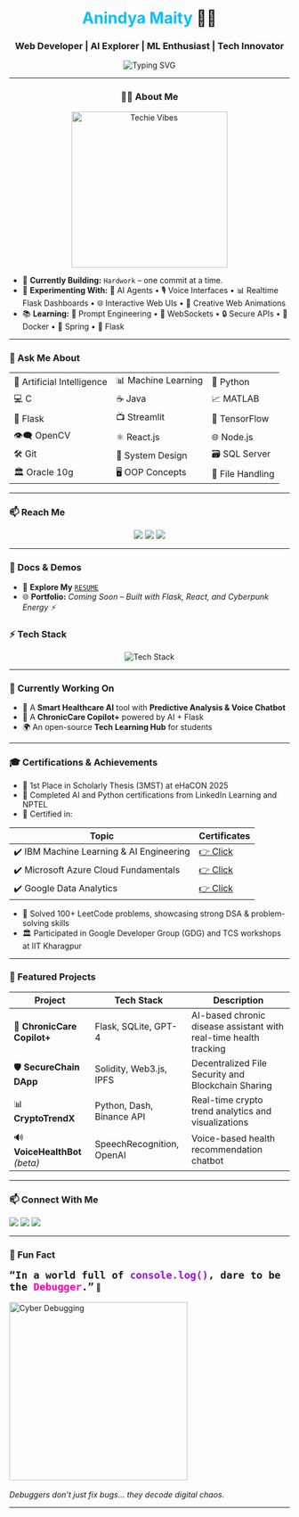 <h1 align="center"><span style="color:#00BFFF;">Anindya Maity</span> 👨‍💻 </h1>
<h3 align="center"> Web Developer | AI Explorer | ML Enthusiast | Tech Innovator</h3>

<p align="center">
  <img src="https://readme-typing-svg.demolab.com?font=Fira+Code&size=24&pause=1000&color=00FF00&center=true&vCenter=true&width=435&lines=Welcome+to+My+Digital+Space!;Building+Future+Tech+Today" alt="Typing SVG" />
</p>

---

<!-- 🙋‍♂️ About Me -->
<h3 align="center">🙋‍♂️ <strong>About Me</strong></h3>

<p align="center">
  <img src="https://media.giphy.com/media/f3iwJFOVOwuy7K6FFw/giphy.gif" width="280" alt="Techie Vibes" />
</p>

<ul>
  <li>🔨 <strong>Currently Building:</strong> <code>Hardwork</code> – one commit at a time.</li>
  <li>🧪 <strong>Experimenting With:</strong> 🤖 AI Agents • 🎙️ Voice Interfaces • 📊 Realtime Flask Dashboards • 🌐 Interactive Web UIs • 🎨 Creative Web Animations</li>
  <li>📚 <strong>Learning:</strong> 🧠 Prompt Engineering • 🔗 WebSockets • 🔒 Secure APIs • 🐳 Docker • 🌿 Spring • 🧪 Flask</li>
</ul>

---

### 🧠 Ask Me About

<table align="center">
<tr>
  <td>🤖 Artificial Intelligence</td>
  <td>📊 Machine Learning</td>
  <td>🐍 Python</td>
</tr>
<tr>
  <td>💻 C</td>
  <td>☕ Java</td>
  <td>📈 MATLAB</td>
</tr>
<tr>
  <td>🧪 Flask</td>
  <td>📺 Streamlit</td>
  <td>🔢 TensorFlow</td>
</tr>
<tr>
  <td>👁️‍🗨️ OpenCV</td>
  <td>⚛️ React.js</td>
  <td>🌐 Node.js</td>
</tr>
<tr>
  <td>🛠️ Git</td>
  <td>🧩 System Design</td>
  <td>🗃️ SQL Server</td>
</tr>
<tr>
  <td>🏛️ Oracle 10g</td>
  <td>🖥️ OOP Concepts</td>
  <td>📂 File Handling</td>
</tr>
</table>

---

### 📫 Reach Me

<p align="center">
  <a href="mailto:anindyamaity2004@gmail.com"><img src="https://img.shields.io/badge/email-D14836?style=for-the-badge&logo=gmail&logoColor=white" /></a>
  <a href="https://www.linkedin.com/in/anindya-maity-1744b9258/" target="_blank"><img src="https://img.shields.io/badge/LinkedIn-blue?style=for-the-badge&logo=linkedin&logoColor=white" /></a>
  <a href="https://www.instagram.com/__anindya1__" target="_blank"><img src="https://img.shields.io/badge/Instagram-FFC0CB?style=for-the-badge&logo=instagram&logoColor=black" /></a>
</p>

---

### 🧾 Docs & Demos

- 📄 <strong>Explore My</strong> <a href="https://drive.google.com/file/d/1vZUldNMKYTDbJcapcxIeS8u1nxjNxgRm/view?usp=sharing" target="_blank"><code>RESUME</code></a>
- 🌐 <strong>Portfolio:</strong> <em>Coming Soon – Built with Flask, React, and Cyberpunk Energy ⚡</em>


### ⚡ Tech Stack

<p align="center">
  <img src="https://skillicons.dev/icons?i=python,c,cpp,java,flask,git,github,vscode,linux,postgres,html,css,js,bootstrap" alt="Tech Stack" />
</p>

---


### 🎯 Currently Working On
- 🔬 A **Smart Healthcare AI** tool with **Predictive Analysis & Voice Chatbot**
- 🧠 A **ChronicCare Copilot+** powered by AI + Flask
- 🌍 An open-source **Tech Learning Hub** for students

---

### 🎓 Certifications & Achievements
- 🥇 1st Place in Scholarly Thesis (3MST) at eHaCON 2025
- 🧠 Completed AI and Python certifications from LinkedIn Learning and NPTEL
- 🧾 Certified in:

| Topic                             | Certificates                |
|----------------------------------|-----------------------------|
| ✔️ IBM Machine Learning & AI Engineering | [👉 Click](#)           |
| ✔️ Microsoft Azure Cloud Fundamentals   | [👉 Click](#)           |
| ✔️ Google Data Analytics                | [👉 Click](#)           |

- 🧩 Solved 100+ LeetCode problems, showcasing strong DSA & problem-solving skills
- 🏛️ Participated in Google Developer Group (GDG) and TCS workshops at IIT Kharagpur

---

### 📂 Featured Projects

| Project | Tech Stack | Description |
|--------|-------------|-------------|
| 🧠 **ChronicCare Copilot+** | Flask, SQLite, GPT-4 | AI-based chronic disease assistant with real-time health tracking |
| 🛡️ **SecureChain DApp** | Solidity, Web3.js, IPFS | Decentralized File Security and Blockchain Sharing |
| 📊 **CryptoTrendX** | Python, Dash, Binance API | Real-time crypto trend analytics and visualizations |
| 🔊 **VoiceHealthBot** *(beta)* | SpeechRecognition, OpenAI | Voice-based health recommendation chatbot |

---

### 📫 Connect With Me

<p>
  <a href="mailto:anindyamaity2004@gmail.com"><img src="https://img.shields.io/badge/email-D14836?style=for-the-badge&logo=gmail&logoColor=white" /></a>
  <a href="https://www.linkedin.com/in/anindya-maity-1744b9258/"><img src="https://img.shields.io/badge/LinkedIn-blue?style=for-the-badge&logo=linkedin&logoColor=white" /></a>



  <a href="https://www.instagram.com/__anindya1__?igsh=MWx4Nzd5cTlvb3Rhcw==" target="_blank">
  <img src="https://img.shields.io/badge/Instagram-FFC0CB?style=for-the-badge&logo=instagram&logoColor=black" />
</a>
</p>

---


### 🐙 Fun Fact
<p>
<code style="font-size: 18px; font-weight: bold;">“In a world full of <span style='color:#a200ff;'>console.log()</span>, dare to be the <span style='color:#FF00AA;'>Debugger</span>.”</code> 🐞
<br/><br/>
<img src="https://media.giphy.com/media/f3iwJFOVOwuy7K6FFw/giphy.gif" width="320" alt="Cyber Debugging" />
<br/><br/>
<i>Debuggers don’t just fix bugs... they decode digital chaos.</i>
</div>
</p>


---
